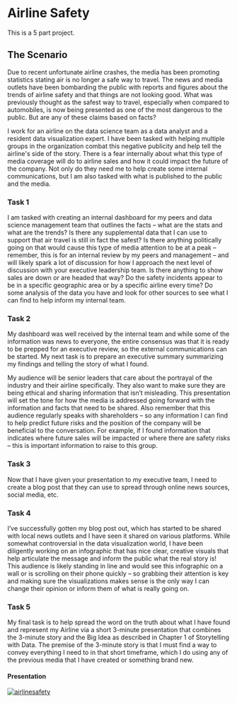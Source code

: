 # Airline Safety
This is a 5 part project.

## The Scenario
Due to recent unfortunate airline crashes, the media has been promoting statistics stating air is no longer a safe way to travel. The news and media outlets have been bombarding the public with reports and figures about the trends of airline safety and that things are not looking good. What was previously thought as the safest way to travel, especially when compared to automobiles, is now being presented as one of the most dangerous to the public. But are any of these claims based on facts?

I work for an airline on the data science team as a data analyst and a resident data visualization expert. I have been tasked with helping multiple groups in the organization combat this negative publicity and help tell the airline's side of the story. There is a fear internally about what this type of media coverage will do to airline sales and how it could impact the future of the company. Not only do they need me to help create some internal communications, but I am also tasked with what is published to the public and the media.

### Task 1
I am tasked with creating an internal dashboard for my peers and data science management team that outlines the facts – what are the stats and what are the trends? Is there any supplemental data that I can use to support that air travel is still in fact the safest? Is there anything politically going on that would cause this type of media attention to be at a peak – remember, this is for an internal review by my peers and management – and will likely spark a lot of discussion for how I approach the next level of discussion with your executive leadership team. Is there anything to show sales are down or are headed that way? Do the safety incidents appear to be in a specific geographic area or by a specific airline every time? Do some analysis of the data you have and look for other sources to see what I can find to help inform my internal team.

### Task 2
My dashboard was well received by the internal team and while some of the information was news to everyone, the entire consensus was that it is ready to be prepped for an executive review, so the external communications can be started. My next task is to prepare an executive summary summarizing my findings and telling the story of what I found.

My audience will be senior leaders that care about the portrayal of the industry and their airline specifically. They also want to make sure they are being ethical and sharing information that isn’t misleading. This presentation will set the tone for how the media is addressed going forward with the information and facts that need to be shared. Also remember that this audience regularly speaks with shareholders – so any information I can find to help predict future risks and the position of the company will be beneficial to the conversation. For example, if I found information that indicates where future sales will be impacted or where there are safety risks – this is important information to raise to this group.

### Task 3
Now that I have given your presentation to my executive team, I need to create a blog post that they can use to spread through online news sources, social media, etc.

### Task 4
I’ve successfully gotten my blog post out, which has started to be shared with local news outlets and I have seen it shared on various platforms. While somewhat controversial in the data visualization world, I have been diligently working on an infographic that has nice clear, creative visuals that help articulate the message and inform the public what the real story is! This audience is likely standing in line and would see this infographic on a wall or is scrolling on their phone quickly – so grabbing their attention is key and making sure the visualizations makes sense is the only way I can change their opinion or inform them of what is really going on.

### Task 5
My final task is to help spread the word on the truth about what I have found and represent my Airline via a short 3-minute presentation that combines the 3-minute story and the Big Idea as described in Chapter 1 of Storytelling with Data.  The premise of the 3-minute story is that I must find a way to convey everything I need to in that short timeframe, which I do using any of the previous media that I have created or something brand new.

#### Presentation
[![airlinesafety](https://user-images.githubusercontent.com/61814648/120753248-bd614c00-c4bf-11eb-99c1-bcf56f6980be.png)](https://youtu.be/wTzL3lEK3Iw)

